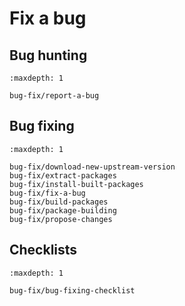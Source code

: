 # Fix a bug


## Bug hunting

```{toctree}
:maxdepth: 1

bug-fix/report-a-bug
```


## Bug fixing

```{toctree}
:maxdepth: 1

bug-fix/download-new-upstream-version
bug-fix/extract-packages
bug-fix/install-built-packages
bug-fix/fix-a-bug
bug-fix/build-packages
bug-fix/package-building
bug-fix/propose-changes
```

## Checklists

```{toctree}
:maxdepth: 1

bug-fix/bug-fixing-checklist
```

